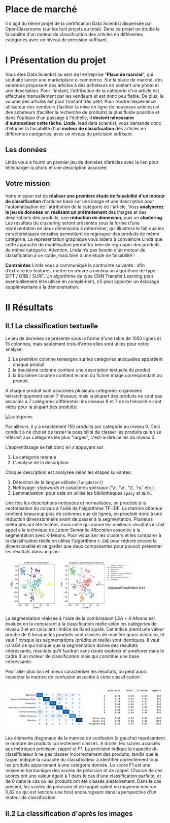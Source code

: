 # Place de marché

Il s'agit du 6ème projet de la certification Data Scientist dispensée par OpenClassrooms (sur les huit projets au total). Dans ce projet on étudie la faisabilité d'un moteur de classification des articles en différentes catégories avec un niveau de précision suffisant.

# I Présentation du projet

Vous êtes Data Scientist au sein de l’entreprise "**Place de marché**”, qui souhaite lancer une marketplace e-commerce. Sur la place de marché, des vendeurs proposent des articles à des acheteurs en postant une photo et une description.
Pour l'instant, l'attribution de la catégorie d'un article est effectuée manuellement par les vendeurs et est donc peu fiable. De plus, le volume des articles est pour l’instant très petit. Pour rendre l’expérience utilisateur des vendeurs (faciliter la mise en ligne de nouveaux articles) et des acheteurs (faciliter la recherche de produits) la plus fluide possible et dans l'optique d'un passage à l'échelle, **il devient nécessaire d'automatiser cette tâche**. **Linda**, lead data scientist, vous demande donc d'étudier la faisabilité d'un **moteur de classification** des articles en différentes catégories, avec un niveau de précision suffisant.

## Les données
Linda vous a fourni un premier jeu de données d’articles avec le lien pour télécharger la photo et une description associée.

## Votre mission
Votre mission est de **réaliser une première étude de faisabilité d'un moteur de classification** d'articles basé sur une image et une description pour l'automatisation de l'attribution de la catégorie de l'article.
Vous **analyserez le jeu de données** en **réalisant un prétraitement** des images et des descriptions des produits, une **réduction de dimension**, puis un **clustering**. Les résultats du clustering seront présentés sous la forme d’une représentation en deux dimensions à déterminer, qui illustrera le fait que les caractéristiques extraites permettent de regrouper des produits de même catégorie.
La représentation graphique vous aidera à convaincre Linda que cette approche de modélisation permettra bien de regrouper des produits de même catégorie.
Attention, Linda n’a pas besoin d’un moteur de classification à ce stade, mais bien d’une étude de faisabilité !

__Contraintes__
Linda vous a communiqué la contrainte suivante : afin d’extraire les features, mettre en œuvre a minima un algorithme de type SIFT / ORB / SURF.
Un algorithme de type CNN Transfer Learning peut éventuellement être utilisé en complément, s’il peut apporter un éclairage supplémentaire à la démonstration.

# II Résultats
## II.1 La classification textuelle
Le jeu de données se présente sous la forme d'une table de 1050 lignes et 15 colonnes, mais seulement trois d'entre elles sont utiles pour notre analyse:
1. La première colonne renseigne sur les catégories auxquelles appartient chaque produit
2. la deuxième colonne contient une description textuelle du produit
3. la troisième colonne contient le nom du fichier image correspondant au produit.

A chaque produit sont associées plusieurs catégories organisées hiérarchiquement selon 7 niveaux; mais la plupart des produits ne sont pas associés à 7 catégories différentes: les niveaux 6 et 7 de la hiérarchie sont vides pour la plupart des produits: 

![catégories](docs/catégories.png "Catégories")

Par ailleurs, il y a exactement 150 produits par catégorie au niveau 0. Ceci conduit à ne choisir de tester la possibilité de classer les produits qu'en se référant aux catégores les plus "larges", c'est-à-dire celles du niveau 0.

L'apprentissage se fait donc en s'appuyant sur:
1. La catégorie retenue
2. L'analyse de la description

Chaque description est analysée selon les étapes suivantes:
1. Détection de la langue utilisée (`langdetect`)
2. Nettoyage: *stopwords* et caractères spéciaux ('\r', '\n', '\t', 'rs.' etc.)
3. Lemmatisation: pour cela on utilise les bibliothèques `spaCy` et `NLTK`.



Une fois les descriptions nettoyées et normalisées, on procède à la vectorisation du corpus à l'aide de l'algorithme TF-IDF. La matrice obtenue contient beaucoup plus de colonnes que de lignes, on procède donc à une réduction dimensionnelle avant de passer à la segmentation. Plusieurs méthodes ont été testées, mais celle qui donne les meilleurs résultats ici fait appel à la technique de *Latent Semantic Allocation* associée à la segmentation avec K-Means. Pour visualiser les clusters et les comparer à la classification réelle on utilise l'algorithme `t-SNE` pour réduire encore la dimensionalité et ne garder que deux composantes pour pouvoir présenter les résultats dans un plan:
 
![Classiication results](docs/text_classif.png "Classification results")

La segmentation réalisée à l'aide de la combinaison *LSA + K-Means* est évaluée en la comparant à la classification réelle selon les catégories de niveau 0 et en calculant l'indice de Rand ajusté. Cet indice prend une valeur proche de 0 lorsque les produits sont classés de manière quasi-aléatoire, et vaut 1 lorsque les segmentations (prédite et réelle) sont identiques. Il vaut ici 0.64 ce qui indique que la segmentation donne des résultats intéressants, résultats qu'il faudrait sans doute explorer et améliorer dans le cadre d'un moteur de classification mais qui constitue une base intéressante.

Pour aller plus loin et mieux caractériser les résultats, on peut aussi inspecter la matrice de confusion associée à cette classification:

![Confusion matrix](docs/confusion_matrix_descriptions.png "Matric de confusion")

Les éléments diagonaux de la matrice de confusion (à gauche) représentent le nombre de produits correctement classés. A droite, les scores associés aux métriques précision, rappel et F1. La précision indique la capacité du classificateur à ne pas classer incorrectement des produits, tandis que le rappel indique la capacité du classificateur à identifier correctement tous les produits appartenant à une catégorie donnée. Le score F1 est une moyenne harmonique des scores de précision et de rappel. Chacun de ces scores ont une valeur égale à 1 dans le cas d'une classification parfaite, et de 0 dans le cas où les produits ont été classés aléatoirement. Dans le cas présent, les scores de précision et de rappel valent en moyenne environ 0,82 ce qui est (encore une fois) encourageant dans la perspective d'un moteur de classification.

## II.2 La classification d'après les images
